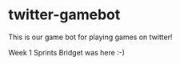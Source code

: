 # twitter-gamebot
This is our game bot for playing games on twitter!

Week 1 Sprints
Bridget was here :-)